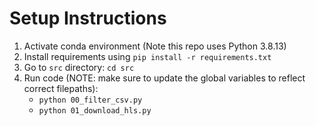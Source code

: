 # Setup Instructions
1. Activate conda environment (Note this repo uses Python 3.8.13)
2. Install requirements using `pip install -r requirements.txt`
3. Go to `src` directory: `cd src`
3. Run code (NOTE: make sure to update the global variables to reflect correct filepaths):
    - `python 00_filter_csv.py`
    - `python 01_download_hls.py`